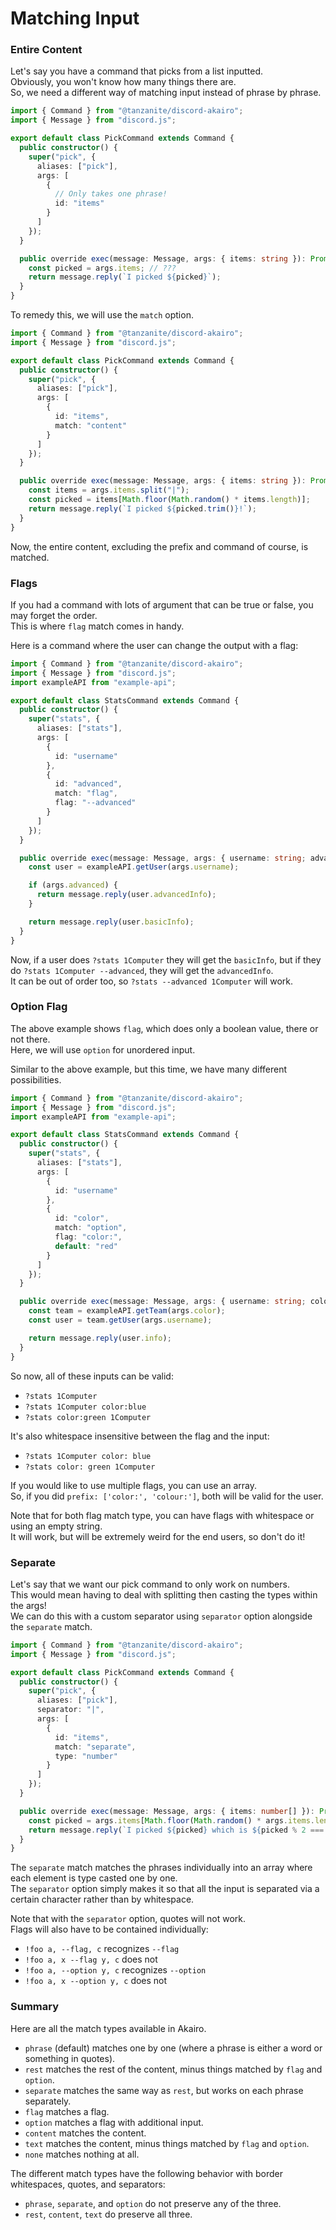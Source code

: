 <!-- markdownlint-disable MD001 -->

# Matching Input

### Entire Content

Let's say you have a command that picks from a list inputted.  
Obviously, you won't know how many things there are.  
So, we need a different way of matching input instead of phrase by phrase.

```ts
import { Command } from "@tanzanite/discord-akairo";
import { Message } from "discord.js";

export default class PickCommand extends Command {
  public constructor() {
    super("pick", {
      aliases: ["pick"],
      args: [
        {
          // Only takes one phrase!
          id: "items"
        }
      ]
    });
  }

  public override exec(message: Message, args: { items: string }): Promise<Message> {
    const picked = args.items; // ???
    return message.reply(`I picked ${picked}`);
  }
}
```

To remedy this, we will use the `match` option.

```ts
import { Command } from "@tanzanite/discord-akairo";
import { Message } from "discord.js";

export default class PickCommand extends Command {
  public constructor() {
    super("pick", {
      aliases: ["pick"],
      args: [
        {
          id: "items",
          match: "content"
        }
      ]
    });
  }

  public override exec(message: Message, args: { items: string }): Promise<Message> {
    const items = args.items.split("|");
    const picked = items[Math.floor(Math.random() * items.length)];
    return message.reply(`I picked ${picked.trim()}!`);
  }
}
```

Now, the entire content, excluding the prefix and command of course, is matched.

### Flags

If you had a command with lots of argument that can be true or false, you may forget the order.  
This is where `flag` match comes in handy.

Here is a command where the user can change the output with a flag:

```ts
import { Command } from "@tanzanite/discord-akairo";
import { Message } from "discord.js";
import exampleAPI from "example-api";

export default class StatsCommand extends Command {
  public constructor() {
    super("stats", {
      aliases: ["stats"],
      args: [
        {
          id: "username"
        },
        {
          id: "advanced",
          match: "flag",
          flag: "--advanced"
        }
      ]
    });
  }

  public override exec(message: Message, args: { username: string; advanced: boolean }): Promise<Message> {
    const user = exampleAPI.getUser(args.username);

    if (args.advanced) {
      return message.reply(user.advancedInfo);
    }

    return message.reply(user.basicInfo);
  }
}
```

Now, if a user does `?stats 1Computer` they will get the `basicInfo`, but if they do `?stats 1Computer --advanced`, they will get the `advancedInfo`.  
It can be out of order too, so `?stats --advanced 1Computer` will work.

### Option Flag

The above example shows `flag`, which does only a boolean value, there or not there.  
Here, we will use `option` for unordered input.

Similar to the above example, but this time, we have many different possibilities.

```ts
import { Command } from "@tanzanite/discord-akairo";
import { Message } from "discord.js";
import exampleAPI from "example-api";

export default class StatsCommand extends Command {
  public constructor() {
    super("stats", {
      aliases: ["stats"],
      args: [
        {
          id: "username"
        },
        {
          id: "color",
          match: "option",
          flag: "color:",
          default: "red"
        }
      ]
    });
  }

  public override exec(message: Message, args: { username: string; color: string }): Promise<Message> {
    const team = exampleAPI.getTeam(args.color);
    const user = team.getUser(args.username);

    return message.reply(user.info);
  }
}
```

So now, all of these inputs can be valid:

- `?stats 1Computer`
- `?stats 1Computer color:blue`
- `?stats color:green 1Computer`

It's also whitespace insensitive between the flag and the input:

- `?stats 1Computer color: blue`
- `?stats color: green 1Computer`

If you would like to use multiple flags, you can use an array.  
So, if you did `prefix: ['color:', 'colour:']`, both will be valid for the user.

Note that for both flag match type, you can have flags with whitespace or using an empty string.  
It will work, but will be extremely weird for the end users, so don't do it!

### Separate

Let's say that we want our pick command to only work on numbers.  
This would mean having to deal with splitting then casting the types within the args!  
We can do this with a custom separator using `separator` option alongside the `separate` match.

```ts
import { Command } from "@tanzanite/discord-akairo";
import { Message } from "discord.js";

export default class PickCommand extends Command {
  public constructor() {
    super("pick", {
      aliases: ["pick"],
      separator: "|",
      args: [
        {
          id: "items",
          match: "separate",
          type: "number"
        }
      ]
    });
  }

  public override exec(message: Message, args: { items: number[] }): Promise<Message> {
    const picked = args.items[Math.floor(Math.random() * args.items.length)];
    return message.reply(`I picked ${picked} which is ${picked % 2 === 0 ? "even" : "odd"}!`);
  }
}
```

The `separate` match matches the phrases individually into an array where each element is type casted one by one.  
The `separator` option simply makes it so that all the input is separated via a certain character rather than by whitespace.

Note that with the `separator` option, quotes will not work.  
Flags will also have to be contained individually:

- `!foo a, --flag, c` recognizes `--flag`
- `!foo a, x --flag y, c` does not
- `!foo a, --option y, c` recognizes `--option`
- `!foo a, x --option y, c` does not

### Summary

Here are all the match types available in Akairo.

- `phrase` (default) matches one by one (where a phrase is either a word or something in quotes).
- `rest` matches the rest of the content, minus things matched by `flag` and `option`.
- `separate` matches the same way as `rest`, but works on each phrase separately.
- `flag` matches a flag.
- `option` matches a flag with additional input.
- `content` matches the content.
- `text` matches the content, minus things matched by `flag` and `option`.
- `none` matches nothing at all.

The different match types have the following behavior with border whitespaces, quotes, and separators:

- `phrase`, `separate`, and `option` do not preserve any of the three.
- `rest`, `content`, `text` do preserve all three.
